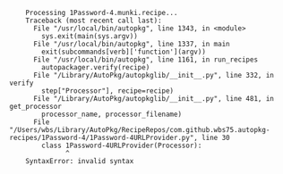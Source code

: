 

        Processing 1Password-4.munki.recipe...
        Traceback (most recent call last):
          File "/usr/local/bin/autopkg", line 1343, in <module>
            sys.exit(main(sys.argv))
          File "/usr/local/bin/autopkg", line 1337, in main
            exit(subcommands[verb]['function'](argv))
          File "/usr/local/bin/autopkg", line 1161, in run_recipes
            autopackager.verify(recipe)
          File "/Library/AutoPkg/autopkglib/__init__.py", line 332, in verify
            step["Processor"], recipe=recipe)
          File "/Library/AutoPkg/autopkglib/__init__.py", line 481, in get_processor
            processor_name, processor_filename)
          File "/Users/wbs/Library/AutoPkg/RecipeRepos/com.github.wbs75.autopkg-recipes/1Password-4/1Password-4URLProvider.py", line 30
            class 1Password-4URLProvider(Processor):
                  ^
        SyntaxError: invalid syntax


